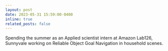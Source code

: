 ```yaml
---
layout: post
date: 2023-05-31 15:59:00-0400
inline: true
related_posts: false
---
```


Spending the summer as an Applied scientist intern at Amazon Lab126, Sunnyvale working on Reliable Object Goal Navigation in household scenes.
